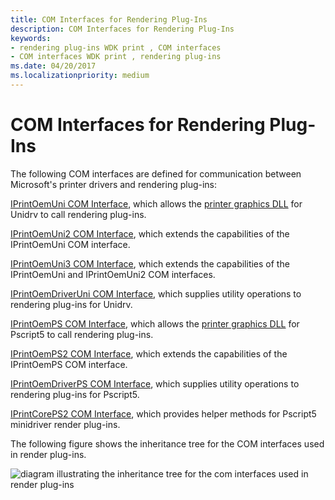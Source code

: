 ```yaml
---
title: COM Interfaces for Rendering Plug-Ins
description: COM Interfaces for Rendering Plug-Ins
keywords:
- rendering plug-ins WDK print , COM interfaces
- COM interfaces WDK print , rendering plug-ins
ms.date: 04/20/2017
ms.localizationpriority: medium
---
```


# COM Interfaces for Rendering Plug-Ins





The following COM interfaces are defined for communication between Microsoft's printer drivers and rendering plug-ins:

[IPrintOemUni COM Interface](iprintoemuni-com-interface.md), which allows the [printer graphics DLL](printer-graphics-dll.md) for Unidrv to call rendering plug-ins.

[IPrintOemUni2 COM Interface](iprintoemuni2-com-interface.md), which extends the capabilities of the IPrintOemUni COM interface.

[IPrintOemUni3 COM Interface](iprintoemuni3-com-interface.md), which extends the capabilities of the IPrintOemUni and IPrintOemUni2 COM interfaces.

[IPrintOemDriverUni COM Interface](iprintoemdriveruni-com-interface.md), which supplies utility operations to rendering plug-ins for Unidrv.

[IPrintOemPS COM Interface](iprintoemps-com-interface.md), which allows the [printer graphics DLL](printer-graphics-dll.md) for Pscript5 to call rendering plug-ins.

[IPrintOemPS2 COM Interface](iprintoemps2-com-interface.md), which extends the capabilities of the IPrintOemPS COM interface.

[IPrintOemDriverPS COM Interface](iprintoemdriverps-com-interface.md), which supplies utility operations to rendering plug-ins for Pscript5.

[IPrintCorePS2 COM Interface](iprintcoreps2-com-interface.md), which provides helper methods for Pscript5 minidriver render plug-ins.

The following figure shows the inheritance tree for the COM interfaces used in render plug-ins.

![diagram illustrating the inheritance tree for the com interfaces used in render plug-ins](images/rendintf.png)

 

 




